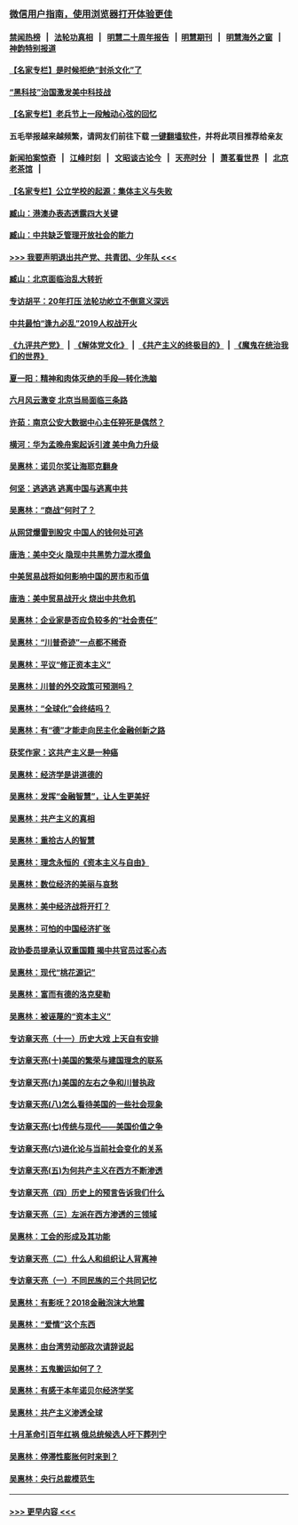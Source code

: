 ### [微信用户指南，使用浏览器打开体验更佳](https://github.com/gfw-breaker/banned-news1/blob/master/indexes/wechat-guide.md?t=0)
#### [禁闻热榜](热点新闻.md?t=0)  &nbsp;&nbsp;|&nbsp;&nbsp; [法轮功真相](https://github.com/gfw-breaker/truth/blob/master/README.md?t=0) &nbsp;&nbsp;|&nbsp;&nbsp; [明慧二十周年报告](https://github.com/gfw-breaker/mh-reports/blob/master/README.md?t=0) &nbsp;&nbsp;|&nbsp;&nbsp;[明慧期刊](https://github.com/gfw-breaker/mh-qikan) &nbsp;&nbsp;|&nbsp;&nbsp; [明慧海外之窗](https://github.com/gfw-breaker/mh-news/blob/master/README.md?t=0) &nbsp;&nbsp;|&nbsp;&nbsp; [神韵特别报道](https://github.com/gfw-breaker/mh-news/blob/master/shenyun.md?t=0)
#### [【名家专栏】是时候拒绝“封杀文化”了](../pages/nsc423/n11814093.md?t=02091555) 
#### [“黑科技”治国激发美中科技战](../pages/nsc423/n11638056.md?t=02091555) 
#### [【名家专栏】老兵节上一段触动心弦的回忆](../pages/nsc423/n11646016.md?t=02091555) 
#### 五毛举报越来越频繁，请网友们前往下载 [一键翻墙软件](https://github.com/gfw-breaker/ssr-accounts)，并将此项目推荐给亲友
#### [新闻拍案惊奇](https://github.com/gfw-breaker/banned-news1/blob/master/pages/link4.md) &nbsp;&nbsp;|&nbsp;&nbsp; [江峰时刻](https://github.com/gfw-breaker/banned-news1/blob/master/pages/link4.md) &nbsp;&nbsp;|&nbsp;&nbsp; [文昭谈古论今](https://github.com/gfw-breaker/banned-news1/blob/master/pages/link4.md) &nbsp;&nbsp;|&nbsp;&nbsp; [天亮时分](https://github.com/gfw-breaker/banned-news1/blob/master/pages/link4.md) &nbsp;&nbsp;|&nbsp;&nbsp; [萧茗看世界](https://github.com/gfw-breaker/banned-news1/blob/master/pages/link4.md) &nbsp;&nbsp;|&nbsp;&nbsp; [北京老茶馆](https://github.com/gfw-breaker/banned-news1/blob/master/pages/link4.md) &nbsp;&nbsp;|&nbsp;&nbsp; 
#### [【名家专栏】公立学校的起源：集体主义与失败](../pages/nsc423/n11601833.md?t=02091555) 
#### [臧山：港澳办表态透露四大关键](../pages/nsc423/n11421628.md?t=02091555) 
#### [臧山：中共缺乏管理开放社会的能力](../pages/nsc423/n11407457.md?t=02091555) 
#### [>>> 我要声明退出共产党、共青团、少年队 <<<](https://github.com/begood0513/goodnews/blob/master/quit/letter.md) 
#### [臧山：北京面临治乱大转折](../pages/nsc423/n11406895.md?t=02091555) 
#### [专访胡平：20年打压 法轮功屹立不倒意义深远](../pages/nsc423/n11398800.md?t=02091555) 
#### [中共最怕“逢九必乱”2019人权战开火](../pages/nsc423/n11385248.md?t=02091555) 
#### [《九评共产党》](https://github.com/begood0513/9ping.md/blob/master/README.md) &nbsp;|&nbsp; [《解体党文化》](../../../../jtdwh.md/blob/master/README.md)  &nbsp;|&nbsp; [《共产主义的终极目的》](../../../../gczydzjmd.md/blob/master/README.md) &nbsp;|&nbsp; [《魔鬼在统治我们的世界》](../../../../mgztzwmdsj.md/blob/master/README.md) 
#### [夏一阳：精神和肉体灭绝的手段—转化洗脑](../pages/nsc423/n11368250.md?t=02091555) 
#### [六月风云激变 北京当局面临三条路](../pages/nsc423/n11313668.md?t=02091555) 
#### [许茹：南京公安大数据中心主任猝死是偶然？](../pages/nsc423/n11064744.md?t=02091555) 
#### [横河：华为孟晚舟案起诉引渡 美中角力升级](../pages/nsc423/n11027230.md?t=02091555) 
#### [吴惠林：诺贝尔奖让海耶克翻身](../pages/nsc423/n10890049.md?t=02091555) 
#### [何坚：逃逃逃 逃离中国与逃离中共](../pages/nsc423/n10592891.md?t=02091555) 
#### [吴惠林：“商战”何时了？](../pages/nsc423/n10573558.md?t=02091555) 
#### [从网贷爆雷到股灾 中国人的钱何处可逃](../pages/nsc423/n10572800.md?t=02091555) 
#### [唐浩：美中交火 隐现中共黑势力混水摸鱼](../pages/nsc423/n10544040.md?t=02091555) 
#### [中美贸易战将如何影响中国的房市和币值](../pages/nsc423/n10543697.md?t=02091555) 
#### [唐浩：美中贸易战开火 烧出中共危机](../pages/nsc423/n10540126.md?t=02091555) 
#### [吴惠林：企业家是否应负较多的“社会责任”](../pages/nsc423/n10535022.md?t=02091555) 
#### [吴惠林：“川普奇迹”一点都不稀奇](../pages/nsc423/n10512808.md?t=02091555) 
#### [吴惠林：平议“修正资本主义”](../pages/nsc423/n10495724.md?t=02091555) 
#### [吴惠林：川普的外交政策可预测吗？](../pages/nsc423/n10462387.md?t=02091555) 
#### [吴惠林：“全球化”会终结吗？](../pages/nsc423/n10452838.md?t=02091555) 
#### [吴惠林：有“德”才能走向民主化金融创新之路](../pages/nsc423/n10432292.md?t=02091555) 
#### [获奖作家：这共产主义是一种癌](../pages/nsc423/n10431541.md?t=02091555) 
#### [吴惠林：经济学是讲道德的](../pages/nsc423/n10398014.md?t=02091555) 
#### [吴惠林：发挥“金融智慧”，让人生更美好](../pages/nsc423/n10375019.md?t=02091555) 
#### [吴惠林：共产主义的真相](../pages/nsc423/n10351394.md?t=02091555) 
#### [吴惠林：重拾古人的智慧](../pages/nsc423/n10337691.md?t=02091555) 
#### [吴惠林：理念永恒的《资本主义与自由》](../pages/nsc423/n10316274.md?t=02091555) 
#### [吴惠林：数位经济的美丽与哀愁](../pages/nsc423/n10292946.md?t=02091555) 
#### [吴惠林：美中经济战将开打？](../pages/nsc423/n10258825.md?t=02091555) 
#### [吴惠林：可怕的中国经济扩张](../pages/nsc423/n10219147.md?t=02091555) 
#### [政协委员提承认双重国籍 揭中共官员过客心态](../pages/nsc423/n10208809.md?t=02091555) 
#### [吴惠林：现代“桃花源记”](../pages/nsc423/n10185234.md?t=02091555) 
#### [吴惠林：富而有德的洛克斐勒](../pages/nsc423/n10142264.md?t=02091555) 
#### [吴惠林：被诬蔑的“资本主义”](../pages/nsc423/n10124816.md?t=02091555) 
#### [专访章天亮（十一）历史大戏 上天自有安排](../pages/nsc423/n10094905.md?t=02091555) 
#### [专访章天亮(十)美国的繁荣与建国理念的联系](../pages/nsc423/n10094899.md?t=02091555) 
#### [专访章天亮(九)美国的左右之争和川普执政](../pages/nsc423/n10094889.md?t=02091555) 
#### [专访章天亮(八)怎么看待美国的一些社会现象](../pages/nsc423/n10094857.md?t=02091555) 
#### [专访章天亮(七)传统与现代——美国价值之争](../pages/nsc423/n10093140.md?t=02091555) 
#### [专访章天亮(六)进化论与当前社会变化的关系](../pages/nsc423/n10092036.md?t=02091555) 
#### [专访章天亮(五)为何共产主义在西方不断渗透](../pages/nsc423/n10083620.md?t=02091555) 
#### [专访章天亮（四）历史上的预言告诉我们什么](../pages/nsc423/n10083606.md?t=02091555) 
#### [专访章天亮（三）左派在西方渗透的三领域](../pages/nsc423/n10081115.md?t=02091555) 
#### [吴惠林：工会的形成及其功能](../pages/nsc423/n10080633.md?t=02091555) 
#### [专访章天亮（二）什么人和组织让人背离神](../pages/nsc423/n10076637.md?t=02091555) 
#### [专访章天亮（一）不同民族的三个共同记忆](../pages/nsc423/n10074188.md?t=02091555) 
#### [吴惠林：有影呒？2018金融泡沫大地震](../pages/nsc423/n10040534.md?t=02091555) 
#### [吴惠林：“爱情”这个东西](../pages/nsc423/n10019423.md?t=02091555) 
#### [吴惠林：由台湾劳动部政次请辞说起](../pages/nsc423/n9979679.md?t=02091555) 
#### [吴惠林：五鬼搬运如何了？](../pages/nsc423/n9925338.md?t=02091555) 
#### [吴惠林：有感于本年诺贝尔经济学奖](../pages/nsc423/n9871883.md?t=02091555) 
#### [吴惠林：共产主义渗透全球](../pages/nsc423/n9812748.md?t=02091555) 
#### [十月革命引百年红祸 俄总统候选人吁下葬列宁](../pages/nsc423/n9810182.md?t=02091555) 
#### [吴惠林：停滞性膨胀何时来到？](../pages/nsc423/n9764136.md?t=02091555) 
#### [吴惠林：央行总裁模范生](../pages/nsc423/n9728134.md?t=02091555) 

----
#### [ >>> 更早内容 <<< ](../indexes/nsc423-earlier.md)
